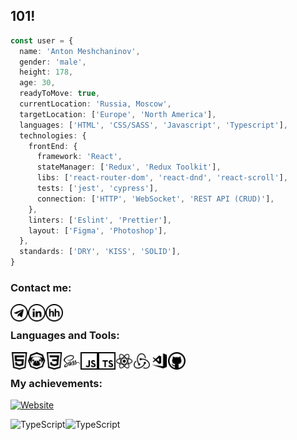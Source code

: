 ## 101!

```typescript
const user = {
  name: 'Anton Meshchaninov',
  gender: 'male',
  height: 178,
  age: 30,
  readyToMove: true,
  currentLocation: 'Russia, Moscow',
  targetLocation: ['Europe', 'North America'],
  languages: ['HTML', 'CSS/SASS', 'Javascript', 'Typescript'],
  technologies: {
    frontEnd: {
      framework: 'React',
      stateManager: ['Redux', 'Redux Toolkit'],
      libs: ['react-router-dom', 'react-dnd', 'react-scroll'],
      tests: ['jest', 'cypress'],
      connection: ['HTTP', 'WebSocket', 'REST API (CRUD)'],
    },
    linters: ['Eslint', 'Prettier'],
    layout: ['Figma', 'Photoshop'],
  },
  standards: ['DRY', 'KISS', 'SOLID'],
}
```

### Contact me:

[<img align="left" alt="Telegram" height="28px" src="icons/Telegram.svg" />][telegram]

[<img align="left" alt="LinkedIn" height="28px" src="icons/LinkedIn.svg" />][linkedin]

[<img align="left" alt="HeadHunter" height="28px" src="icons/HH.svg" />][hh]

<br />

### Languages and Tools:

[<img align="left" alt="HTML5" height="28px" src="icons/HTML.svg" />][github]

[<img align="left" alt="Pug" height="28px" src="icons/PUG.svg" />][github]

[<img align="left" alt="CSS3" height="28px" src="icons/CSS.svg" />][github]

[<img align="left" alt="Sass" height="28px" src="icons/Sass.svg" />][github]

[<img align="left" alt="JavaScript" height="28px" src="icons/JS.svg" />][github]

[<img align="left" alt="TypeScript" height="28px" src="icons/TS.svg" />][github]

[<img align="left" alt="React" height="28px" src="icons/React.svg" />][github]

[<img align="left" alt="Redux" height="28px" src="icons/Redux.svg" />][github]

[<img align="left" alt="Visual Studio Code" height="28px" cursor="default" src="icons/VSCode.svg" />][github]

[<img align="left" alt="GitHub" height="28px" src="icons/Github.svg" />][github]

<br />

### My achievements:

[![Website](https://www.codewars.com/users/HunterM7/badges/large)](https://www.codewars.com/users/HunterM7/)

[<img align="left" alt="TypeScript" height="160px" src="https://github-readme-stats.vercel.app/api?username=hunterm7&show_icons=true&theme=dark" />][github]

[<img align="left" alt="TypeScript" height="160px" src="https://github-readme-stats.vercel.app/api/top-langs/?username=hunterm7&hide_progress=true&theme=dark" />][github]

[telegram]: https://t.me/HunterM7
[linkedin]: https://www.linkedin.com/in/anton-meshchaninov/
[hh]: https://hh.ru/resume/dcbb2513ff0b3521630039ed1f4e49706b5745
[github]: https://github.com/HunterM7
